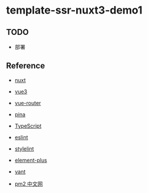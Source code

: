 # template-ssr-nuxt3-demo1

##

## TODO

- 部署

## Reference

- [nuxt](https://nuxt.com.cn/docs/guide/directory-structure/pages)
- [vue3](https://vuejs.org/guide/introduction.html)
- [vue-router](https://router.vuejs.org/zh/introduction.html)
- [pina](https://pinia.vuejs.org/zh/introduction.html)
- [TypeScript](https://ts.nodejs.cn/docs/handbook/typescript-from-scratch.html)
- [eslint](https://eslint.nodejs.cn/docs/latest/use/getting-started)
- [stylelint](https://www.stylelint.cn/)
- [element-plus](https://element-plus.org/zh-CN/guide/installation.html)
- [vant](https://vant-ui.github.io/vant/#/zh-CN/)

- [pm2 中文网](https://pm2.fenxianglu.cn/docs/start)
